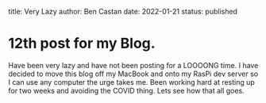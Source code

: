 title: Very Lazy
author: Ben Castan
date: 2022-01-21
status: published

# 12th post for my Blog.

Have been very lazy and have not been posting for a LOOOONG time. 
I have decided to move this blog off my MacBook and onto my RasPi dev server so I can use any computer the urge takes me. 
Been working hard at resting up for two weeks and avoiding the COVID thing.
Lets see how that all goes.